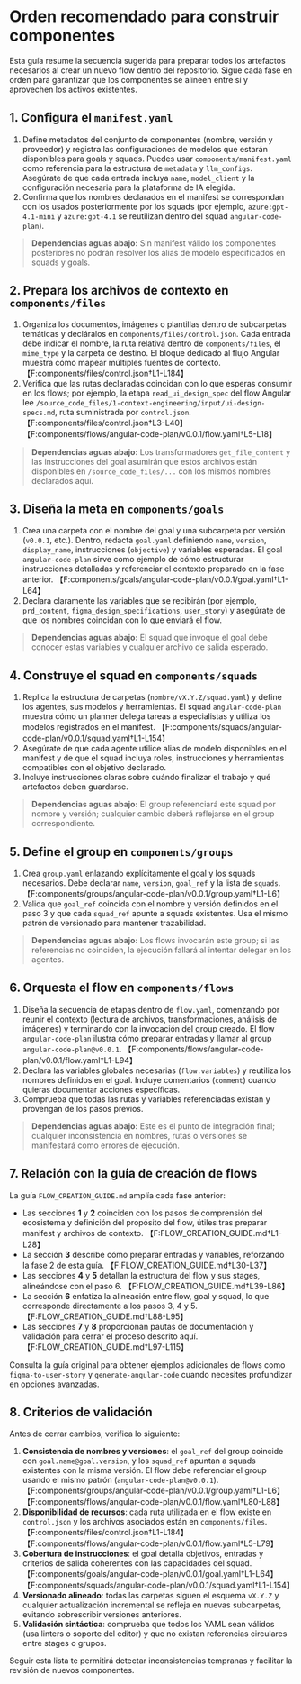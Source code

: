 # Orden recomendado para construir componentes

Esta guía resume la secuencia sugerida para preparar todos los artefactos necesarios al crear un nuevo flow dentro del repositorio. Sigue cada fase en orden para garantizar que los componentes se alineen entre sí y aprovechen los activos existentes.

## 1. Configura el `manifest.yaml`

1. Define metadatos del conjunto de componentes (nombre, versión y proveedor) y registra las configuraciones de modelos que estarán disponibles para goals y squads. Puedes usar `components/manifest.yaml` como referencia para la estructura de `metadata` y `llm_configs`. Asegúrate de que cada entrada incluya `name`, `model_client` y la configuración necesaria para la plataforma de IA elegida.
2. Confirma que los nombres declarados en el manifest se correspondan con los usados posteriormente por los squads (por ejemplo, `azure:gpt-4.1-mini` y `azure:gpt-4.1` se reutilizan dentro del squad `angular-code-plan`).

> **Dependencias aguas abajo:** Sin manifest válido los componentes posteriores no podrán resolver los alias de modelo especificados en squads y goals.

## 2. Prepara los archivos de contexto en `components/files`

1. Organiza los documentos, imágenes o plantillas dentro de subcarpetas temáticas y decláralos en `components/files/control.json`. Cada entrada debe indicar el nombre, la ruta relativa dentro de `components/files`, el `mime_type` y la carpeta de destino. El bloque dedicado al flujo Angular muestra cómo mapear múltiples fuentes de contexto. 【F:components/files/control.json†L1-L184】
2. Verifica que las rutas declaradas coincidan con lo que esperas consumir en los flows; por ejemplo, la etapa `read_ui_design_spec` del flow Angular lee `/source_code_files/1-context-engineering/input/ui-design-specs.md`, ruta suministrada por `control.json`. 【F:components/files/control.json†L3-L40】【F:components/flows/angular-code-plan/v0.0.1/flow.yaml†L5-L18】

> **Dependencias aguas abajo:** Los transformadores `get_file_content` y las instrucciones del goal asumirán que estos archivos están disponibles en `/source_code_files/...` con los mismos nombres declarados aquí.

## 3. Diseña la meta en `components/goals`

1. Crea una carpeta con el nombre del goal y una subcarpeta por versión (`v0.0.1`, etc.). Dentro, redacta `goal.yaml` definiendo `name`, `version`, `display_name`, instrucciones (`objective`) y variables esperadas. El goal `angular-code-plan` sirve como ejemplo de cómo estructurar instrucciones detalladas y referenciar el contexto preparado en la fase anterior. 【F:components/goals/angular-code-plan/v0.0.1/goal.yaml†L1-L64】
2. Declara claramente las variables que se recibirán (por ejemplo, `prd_content`, `figma_design_specifications`, `user_story`) y asegúrate de que los nombres coincidan con lo que enviará el flow.

> **Dependencias aguas abajo:** El squad que invoque el goal debe conocer estas variables y cualquier archivo de salida esperado.

## 4. Construye el squad en `components/squads`

1. Replica la estructura de carpetas (`nombre/vX.Y.Z/squad.yaml`) y define los agentes, sus modelos y herramientas. El squad `angular-code-plan` muestra cómo un planner delega tareas a especialistas y utiliza los modelos registrados en el manifest. 【F:components/squads/angular-code-plan/v0.0.1/squad.yaml†L1-L154】
2. Asegúrate de que cada agente utilice alias de modelo disponibles en el manifest y de que el squad incluya roles, instrucciones y herramientas compatibles con el objetivo declarado.
3. Incluye instrucciones claras sobre cuándo finalizar el trabajo y qué artefactos deben guardarse.

> **Dependencias aguas abajo:** El group referenciará este squad por nombre y versión; cualquier cambio deberá reflejarse en el group correspondiente.

## 5. Define el group en `components/groups`

1. Crea `group.yaml` enlazando explícitamente el goal y los squads necesarios. Debe declarar `name`, `version`, `goal_ref` y la lista de `squads`. 【F:components/groups/angular-code-plan/v0.0.1/group.yaml†L1-L6】
2. Valida que `goal_ref` coincida con el nombre y versión definidos en el paso 3 y que cada `squad_ref` apunte a squads existentes. Usa el mismo patrón de versionado para mantener trazabilidad.

> **Dependencias aguas abajo:** Los flows invocarán este group; si las referencias no coinciden, la ejecución fallará al intentar delegar en los agentes.

## 6. Orquesta el flow en `components/flows`

1. Diseña la secuencia de etapas dentro de `flow.yaml`, comenzando por reunir el contexto (lectura de archivos, transformaciones, análisis de imágenes) y terminando con la invocación del group creado. El flow `angular-code-plan` ilustra cómo preparar entradas y llamar al group `angular-code-plan@v0.0.1`. 【F:components/flows/angular-code-plan/v0.0.1/flow.yaml†L1-L94】
2. Declara las variables globales necesarias (`flow.variables`) y reutiliza los nombres definidos en el goal. Incluye comentarios (`comment`) cuando quieras documentar acciones específicas.
3. Comprueba que todas las rutas y variables referenciadas existan y provengan de los pasos previos.

> **Dependencias aguas abajo:** Este es el punto de integración final; cualquier inconsistencia en nombres, rutas o versiones se manifestará como errores de ejecución.

## 7. Relación con la guía de creación de flows

La guía `FLOW_CREATION_GUIDE.md` amplía cada fase anterior:

- Las secciones **1** y **2** coinciden con los pasos de comprensión del ecosistema y definición del propósito del flow, útiles tras preparar manifest y archivos de contexto. 【F:FLOW_CREATION_GUIDE.md†L1-L28】
- La sección **3** describe cómo preparar entradas y variables, reforzando la fase 2 de esta guía. 【F:FLOW_CREATION_GUIDE.md†L30-L37】
- Las secciones **4** y **5** detallan la estructura del flow y sus stages, alineándose con el paso 6. 【F:FLOW_CREATION_GUIDE.md†L39-L86】
- La sección **6** enfatiza la alineación entre flow, goal y squad, lo que corresponde directamente a los pasos 3, 4 y 5. 【F:FLOW_CREATION_GUIDE.md†L88-L95】
- Las secciones **7** y **8** proporcionan pautas de documentación y validación para cerrar el proceso descrito aquí. 【F:FLOW_CREATION_GUIDE.md†L97-L115】

Consulta la guía original para obtener ejemplos adicionales de flows como `figma-to-user-story` y `generate-angular-code` cuando necesites profundizar en opciones avanzadas.

## 8. Criterios de validación

Antes de cerrar cambios, verifica lo siguiente:

1. **Consistencia de nombres y versiones**: el `goal_ref` del group coincide con `goal.name@goal.version`, y los `squad_ref` apuntan a squads existentes con la misma versión. El flow debe referenciar el group usando el mismo patrón (`angular-code-plan@v0.0.1`). 【F:components/groups/angular-code-plan/v0.0.1/group.yaml†L1-L6】【F:components/flows/angular-code-plan/v0.0.1/flow.yaml†L80-L88】
2. **Disponibilidad de recursos**: cada ruta utilizada en el flow existe en `control.json` y los archivos asociados están en `components/files`. 【F:components/files/control.json†L1-L184】【F:components/flows/angular-code-plan/v0.0.1/flow.yaml†L5-L79】
3. **Cobertura de instrucciones**: el goal detalla objetivos, entradas y criterios de salida coherentes con las capacidades del squad. 【F:components/goals/angular-code-plan/v0.0.1/goal.yaml†L1-L64】【F:components/squads/angular-code-plan/v0.0.1/squad.yaml†L1-L154】
4. **Versionado alineado**: todas las carpetas siguen el esquema `vX.Y.Z` y cualquier actualización incremental se refleja en nuevas subcarpetas, evitando sobrescribir versiones anteriores.
5. **Validación sintáctica**: comprueba que todos los YAML sean válidos (usa linters o soporte del editor) y que no existan referencias circulares entre stages o grupos.

Seguir esta lista te permitirá detectar inconsistencias tempranas y facilitar la revisión de nuevos componentes.
